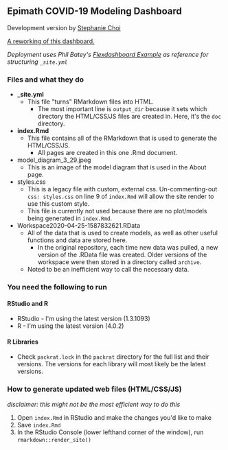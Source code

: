 ## Epimath COVID-19 Modeling Dashboard
Development version by [Stephanie Choi](https://github.com/choisteph)

[A reworking of this dashboard.](https://epimath.github.io/covid-19-modeling/
)

*Deployment uses Phil Batey's [Flexdashboard Example](https://github.com/pbatey/flexdashboard-example) as reference for structuring `_site.yml`*

### Files and what they do
- **_site.yml**
    - This file "turns" RMarkdown files into HTML.
        - The most important line is `output_dir` because it sets which directory the HTML/CSS/JS files are created in. Here, it's the `doc` directory.
- **index.Rmd**
    - This file contains all of the RMarkdown that is used to generate the HTML/CSS/JS.
        - All pages are created in this one .Rmd document.
- model_diagram_3_29.jpeg
    - This is an image of the model diagram that is used in the About page.
- styles.css
    - This is a legacy file with custom, external css. Un-commenting-out `css: styles.css` on line 9 of `index.Rmd` will allow the site render to use this custom style.
    - This file is currently not used because there are no plot/models being generated in `index.Rmd`.
- Workspace2020-04-25-1587832621.RData
    - All of the data that is used to create models, as well as other useful functions and data are stored here.
        - In the original repository, each time new data was pulled, a new version of the .RData file was created. Older versions of the workspace were then stored in a directory called `archive`.
    - Noted to be an inefficient way to call the necessary data.


### You need the following to run
#### RStudio and R
- RStudio - I'm using the latest version (1.3.1093)
- R - I'm using the latest version (4.0.2)
#### R Libraries
- Check `packrat.lock` in the `packrat` directory for the full list and their versions. The versions for each library will most likely be the latest versions.

### How to generate updated web files (HTML/CSS/JS)
*disclaimer: this might not be the most efficient way to do this*
1. Open `index.Rmd` in RStudio and make the changes you'd like to make
2. Save `index.Rmd`
3. In the RStudio Console (lower lefthand corner of the window), run `rmarkdown::render_site()` 
